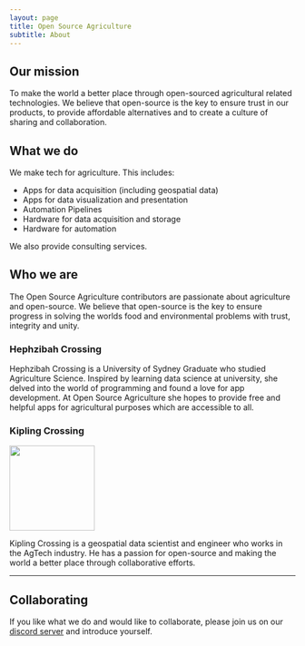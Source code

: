 ```yaml
---
layout: page
title: Open Source Agriculture
subtitle: About
---
```


## Our mission

To make the world a better place through open-sourced agricultural related technologies. We believe that open-source is the key to ensure trust in our products, to provide affordable alternatives and to create a culture of sharing and collaboration. 

## What we do

We make tech for agriculture. This includes:

- Apps for data acquisition (including geospatial data)
- Apps for data visualization and presentation
- Automation Pipelines 
- Hardware for data acquisition and storage
- Hardware for automation

We also provide consulting services.

## Who we are

The Open Source Agriculture contributors are passionate about agriculture and open-source. We believe that open-source is the key to ensure progress in solving the worlds food and environmental problems with trust, integrity and unity.

### Hephzibah Crossing

Hephzibah Crossing is a University of Sydney Graduate who studied Agriculture Science. Inspired by learning data science at university, she delved into the world of programming and found a love for app development. At Open Source Agriculture she hopes to provide free and helpful apps for agricultural purposes which are accessible to all.

### Kipling Crossing

<img src="https://github.com/Open-Source-Agriculture/Open-Source-Agriculture.github.io/blob/master/assets/img/kip.png" width="150">

Kipling Crossing is a geospatial data scientist and engineer who works in the AgTech industry. He has a passion for open-source and making the world a better place through collaborative efforts.

---

## Collaborating

If you like what we do and would like to collaborate, please join us on our [discord server](https://discord.gg/N7vZx3UBEc) and introduce yourself.
